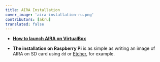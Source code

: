 ```yaml
---
title: AIRA Installation
cover_image: 'aira-installation-ru.png' 
contributors: [akru]
translated: false
---
```


- [**How to launch AIRA on VirtualBox**](/docs/aira-installation-on-vb/)

- **The installation on Raspberry Pi** is as simple as writing an image of AIRA on SD card using `dd` or [Etcher](https://www.balena.io/etcher/), for example.


